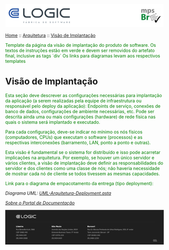 ![Cabecalho](../../ReadMe-Anexos/Cabecalho.png)

[Home](../../ReadMe.md) :: [Arquitetura](../Arquitetura-ReadMe.md) :: [Visão de Implantação](Implantacao.md)

<div style="color:green">
  Template da página da visão de implantação do produto de software. Os textos de instruções estão em verde e devem ser removidos do artefato final, inclusive as tags `div`
  Os links para diagramas levam aos respectivos templates
</div>

# Visão de Implantação

<div style="color:green">
Esta seção deve descrever as configurações necessárias para implantação da aplicação (a serem realizadas pela equipe de infraestrutura ou responsável pelo deploy da aplicação): Endpoints de serviço, conexões de banco de dados, configurações de ambiente necessárias, etc. Pode ser descrita ainda uma ou mais configurações (hardware) de rede física nas quais o sistema será implantado e executado.

Para cada configuração, deve-se indicar no mínimo os nós físicos (computadores, CPUs) que executam o software (processos) e as respectivas interconexões (barramento, LAN, ponto a ponto e outras).

Esta visão é fundamental se o sistema for distribuído e isso pode acarretar implicações na arquitetura. Por exemplo, se houver um único servidor e vários clientes, a visão de implantação deve definir as responsabilidades do servidor e dos clientes como uma classe de nós; não haveria necessidade de mostrar cada nó de cliente se todos tivessem as mesmas capacidades.

</div>

<div style="color:green">Link para o diagrama de empacotamento da entrega (tipo deployment):</div>

_Diagrama UML: [UML-Arquitetura-Deployment.asta](Arquitetura-Anexos/UML-Arquitetura-Deployment.asta)_

_[Sobre o Portal de Documentação](../../About/About.md)_


![Rodape](../../ReadMe-Anexos/Rodape.png)
